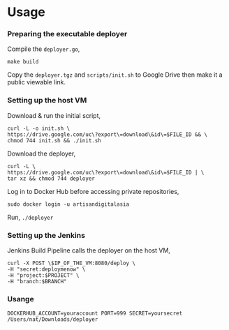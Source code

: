 # Usage

### Preparing the executable deployer

Compile the `deployer.go`,

```
make build
```

Copy the `deployer.tgz` and `scripts/init.sh` to Google Drive then make it a public viewable link.

### Setting up the host VM

Download & run the initial script,

```
curl -L -o init.sh \
https://drive.google.com/uc\?export\=download\&id\=$FILE_ID && \
chmod 744 init.sh && ./init.sh
```

Download the deployer,

```
curl -L \
https://drive.google.com/uc\?export\=download\&id\=$FILE_ID | \
tar xz && chmod 744 deployer
```

Log in to Docker Hub before accessing private repositories,

```
sudo docker login -u artisandigitalasia
```

Run, `./deployer`

### Setting up the Jenkins

Jenkins Build Pipeline calls the deployer on the host VM,

```
curl -X POST \$IP_OF_THE_VM:8080/deploy \
-H "secret:deploymenow" \
-H "project:$PROJECT" \
-H "branch:$BRANCH"
```


### Usange
```
DOCKERHUB_ACCOUNT=youraccount PORT=999 SECRET=yoursecret /Users/nat/Downloads/deployer
```
